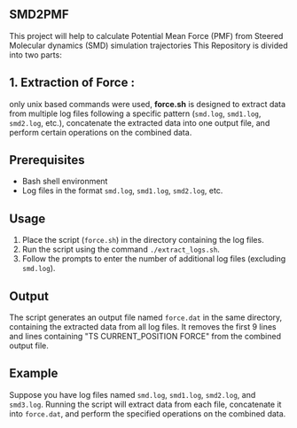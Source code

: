 ## SMD2PMF
This project will help to calculate Potential Mean Force (PMF) from Steered Molecular dynamics (SMD) simulation trajectories
This Repository is divided into two parts:

## 1. Extraction of Force :
only unix based commands were used, **force.sh** is designed to extract data from multiple log files following a specific pattern (`smd.log`, `smd1.log`, `smd2.log`, etc.), concatenate the extracted data into one output file, and perform certain operations on the combined data.

## Prerequisites

- Bash shell environment
- Log files in the format `smd.log`, `smd1.log`, `smd2.log`, etc.

## Usage

1. Place the script (`force.sh`) in the directory containing the log files.
2. Run the script using the command `./extract_logs.sh`.
3. Follow the prompts to enter the number of additional log files (excluding `smd.log`).

## Output

The script generates an output file named `force.dat` in the same directory, containing the extracted data from all log files. It removes the first 9 lines and lines containing "TS CURRENT_POSITION FORCE" from the combined output file.

## Example
Suppose you have log files named `smd.log`, `smd1.log`, `smd2.log`, and `smd3.log`. Running the script will extract data from each file, concatenate it into `force.dat`, and perform the specified operations on the combined data.

